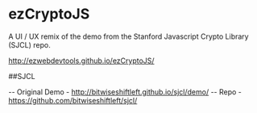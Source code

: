 # ezCryptoJS
A UI / UX remix of the demo from the Stanford Javascript Crypto Library (SJCL) repo.

http://ezwebdevtools.github.io/ezCryptoJS/

##SJCL

-- Original Demo - http://bitwiseshiftleft.github.io/sjcl/demo/
-- Repo - https://github.com/bitwiseshiftleft/sjcl/